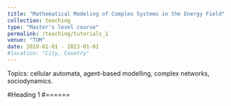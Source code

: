```yaml
---
title: "Mathematical Modeling of Complex Systems in the Energy Field"
collection: teaching
type: "Master's level course"
permalink: /teaching/tutorials_1
venue: "TUM"
date: 2019-01-01 - 2023-01-01
#location: "City, Country"
---
```


Topics: cellular automata, agent-based modelling, complex networks, sociodynamics.

#Heading 1
#======
